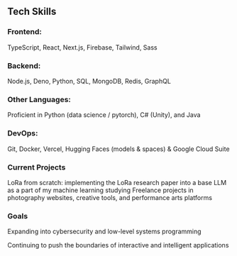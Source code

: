 ## Tech Skills
### Frontend: 
TypeScript, React, Next.js, Firebase, Tailwind, Sass

### Backend: 
Node.js, Deno, Python, SQL, MongoDB, Redis, GraphQL

### Other Languages: 
Proficient in Python (data science / pytorch), C# (Unity), and Java

### DevOps: 
Git, Docker, Vercel, Hugging Faces (models & spaces) & Google Cloud Suite

### Current Projects
LoRa from scratch: implementing the LoRa research paper into a base LLM as a part of my machine learning studying
Freelance projects in photography websites, creative tools, and performance arts platforms

### Goals
Expanding into cybersecurity and low-level systems programming

Continuing to push the boundaries of interactive and intelligent applications

